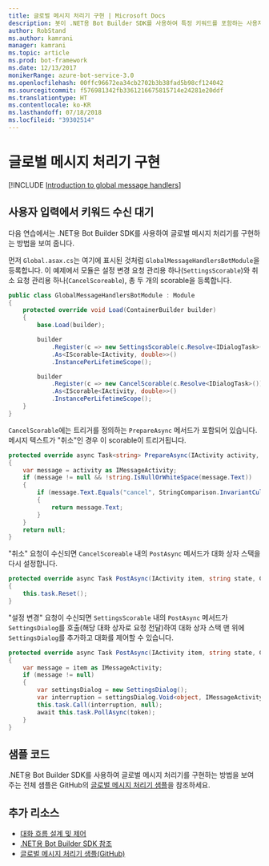 ```yaml
---
title: 글로벌 메시지 처리기 구현 | Microsoft Docs
description: 봇이 .NET용 Bot Builder SDK를 사용하여 특정 키워드를 포함하는 사용자 입력을 수신 대기하고 처리하는 방법에 대해 알아봅니다.
author: RobStand
ms.author: kamrani
manager: kamrani
ms.topic: article
ms.prod: bot-framework
ms.date: 12/13/2017
monikerRange: azure-bot-service-3.0
ms.openlocfilehash: 00ffc96672ea34cb2702b3b38fad5b98cf124042
ms.sourcegitcommit: f576981342fb3361216675815714e24281e20ddf
ms.translationtype: HT
ms.contentlocale: ko-KR
ms.lasthandoff: 07/18/2018
ms.locfileid: "39302514"
---
```

# <a name="implement-global-message-handlers"></a>글로벌 메시지 처리기 구현

[!INCLUDE [Introduction to global message handlers](../includes/snippet-global-handlers-intro.md)]

## <a name="listen-for-keywords-in-user-input"></a>사용자 입력에서 키워드 수신 대기

다음 연습에서는 .NET용 Bot Builder SDK를 사용하여 글로벌 메시지 처리기를 구현하는 방법을 보여 줍니다.

먼저 `Global.asax.cs`는 여기에 표시된 것처럼 `GlobalMessageHandlersBotModule`을 등록합니다. 이 예제에서 모듈은 설정 변경 요청 관리용 하나(`SettingsScorable`)와 취소 요청 관리용 하나(`CancelScoreable`), 총 두 개의 scorable을 등록합니다.

```cs
public class GlobalMessageHandlersBotModule : Module
{
    protected override void Load(ContainerBuilder builder)
    {
        base.Load(builder);

        builder
            .Register(c => new SettingsScorable(c.Resolve<IDialogTask>()))
            .As<IScorable<IActivity, double>>()
            .InstancePerLifetimeScope();

        builder
            .Register(c => new CancelScorable(c.Resolve<IDialogTask>()))
            .As<IScorable<IActivity, double>>()
            .InstancePerLifetimeScope();
    }
}
```

`CancelScorable`에는 트리거를 정의하는 `PrepareAsync` 메서드가 포함되어 있습니다. 메시지 텍스트가 "취소"인 경우 이 scorable이 트리거됩니다.

```cs
protected override async Task<string> PrepareAsync(IActivity activity, CancellationToken token)
{
    var message = activity as IMessageActivity;
    if (message != null && !string.IsNullOrWhiteSpace(message.Text))
    {
        if (message.Text.Equals("cancel", StringComparison.InvariantCultureIgnoreCase))
        {
            return message.Text;
        }
    }
    return null;
}
```

"취소" 요청이 수신되면 `CancelScoreable` 내의 `PostAsync` 메서드가 대화 상자 스택을 다시 설정합니다. 

```cs
protected override async Task PostAsync(IActivity item, string state, CancellationToken token)
{
    this.task.Reset();
}
```

"설정 변경" 요청이 수신되면 `SettingsScorable` 내의 `PostAsync` 메서드가 `SettingsDialog`를 호출(해당 대화 상자로 요청 전달)하여 대화 상자 스택 맨 위에 `SettingsDialog`를 추가하고 대화를 제어할 수 있습니다.

```cs
protected override async Task PostAsync(IActivity item, string state, CancellationToken token)
{
    var message = item as IMessageActivity;
    if (message != null)
    {
        var settingsDialog = new SettingsDialog();
        var interruption = settingsDialog.Void<object, IMessageActivity>();
        this.task.Call(interruption, null);
        await this.task.PollAsync(token);
    }
}
```

## <a name="sample-code"></a>샘플 코드

.NET용 Bot Builder SDK를 사용하여 글로벌 메시지 처리기를 구현하는 방법을 보여 주는 전체 샘플은 GitHub의 <a href="https://github.com/Microsoft/BotBuilder-Samples/tree/master/CSharp/core-GlobalMessageHandlers" target="_blank">글로벌 메시지 처리기 샘플</a>을 참조하세요.

## <a name="additional-resources"></a>추가 리소스

- [대화 흐름 설계 및 제어](../bot-service-design-conversation-flow.md)
- <a href="/dotnet/api/?view=botbuilder-3.12.2.4" target="_blank">.NET용 Bot Builder SDK 참조</a>
- <a href="https://github.com/Microsoft/BotBuilder-Samples/tree/master/CSharp/core-GlobalMessageHandlers" target="_blank">글로벌 메시지 처리기 샘플(GitHub)</a>
